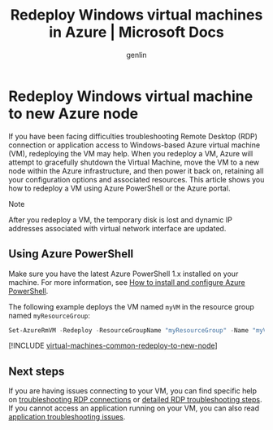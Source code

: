 ﻿---
title: Redeploy Windows virtual machines in Azure | Microsoft Docs
description: How to redeploy Windows virtual machines in Azure to mitigate RDP connection issues.
services: virtual-machines-windows
documentationcenter: virtual-machines
author: genlin
manager: jeconnoc
tags: azure-resource-manager,top-support-issue

ms.assetid: 0ee456ee-4595-4a14-8916-72c9110fc8bd
ms.service: virtual-machines-windows
ms.devlang: na
ms.topic: troubleshooting
ms.tgt_pltfrm: vm-windows
ms.workload: infrastructure
ms.date: 05/11/2018
ms.author: genli

---
# Redeploy Windows virtual machine to new Azure node
If you have been facing difficulties troubleshooting Remote Desktop (RDP) connection or application access to Windows-based Azure virtual machine (VM), redeploying the VM may help. When you redeploy a VM, Azure will attempt to gracefully shutdown the Virtual Machine, move the VM to a new node within the Azure infrastructure, and then power it back on, retaining all your configuration options and associated resources. This article shows you how to redeploy a VM using Azure PowerShell or the Azure portal.

> [!NOTE]
> After you redeploy a VM, the temporary disk is lost and dynamic IP addresses associated with virtual network interface are updated. 


## Using Azure PowerShell
Make sure you have the latest Azure PowerShell 1.x installed on your machine. For more information, see [How to install and configure Azure PowerShell](/powershell/azure/overview).

The following example deploys the VM named `myVM` in the resource group named `myResourceGroup`:

```powershell
Set-AzureRmVM -Redeploy -ResourceGroupName "myResourceGroup" -Name "myVM"
```


[!INCLUDE [virtual-machines-common-redeploy-to-new-node](../../../includes/virtual-machines-common-redeploy-to-new-node.md)]

## Next steps
If you are having issues connecting to your VM, you can find specific help on [troubleshooting RDP connections](troubleshoot-rdp-connection.md) or [detailed RDP troubleshooting steps](detailed-troubleshoot-rdp.md). If you cannot access an application running on your VM, you can also read [application troubleshooting issues](../windows/troubleshoot-app-connection.md).

